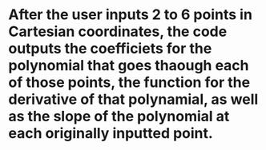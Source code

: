 # After the user inputs 2 to 6 points in Cartesian coordinates, the code outputs the coefficiets for the polynomial that goes thaough each of those points, the function for the derivative of that polynamial, as well as the slope of the polynomial at each originally inputted point.
